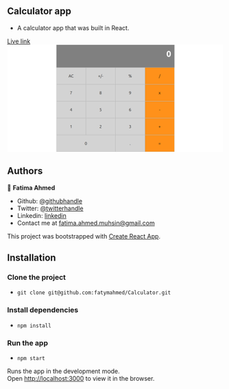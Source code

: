 ## Calculator app
- A calculator app that was built in React.

[Live link](https://friendly-kilby-083c54.netlify.com/)
![screenshot](./calculator.png)



## Authors

👤 **Fatima Ahmed**

- Github: [@githubhandle](https://github.com/fatymahmed)
- Twitter: [@twitterhandle](https://twitter.com/fatymahmed)
- Linkedin: [linkedin](https://www.linkedin.com/in/fatimahmed/)
- Contact me at fatima.ahmed.muhsin@gmail.com


This project was bootstrapped with [Create React App](https://github.com/facebook/create-react-app).

## Installation

### Clone the project
- `git clone git@github.com:fatymahmed/Calculator.git`

### Install dependencies
- `npm install`

### Run the app
 - `npm start`

Runs the app in the development mode.<br />
Open [http://localhost:3000](http://localhost:3000) to view it in the browser.

